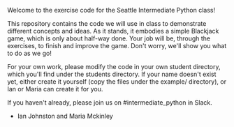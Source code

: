 Welcome to the exercise code for the Seattle Intermediate Python class!

This repository contains the code we will use in class to demonstrate
different concepts and ideas.  As it stands, it embodies a simple
Blackjack game, which is only about half-way done.  Your job will be,
through the exercises, to finish and improve the game.  Don't worry,
we'll show you what to do as we go!

For your own work, please modify the code in your own student
directory, which you'll find under the students directory.  If your
name doesn't exist yet, either create it yourself (copy the files under
the example/ directory), or Ian or Maria can create it for you.

If you haven't already, please join us on #intermediate_python in
Slack.

- Ian Johnston and Maria Mckinley
